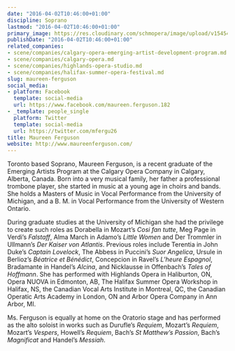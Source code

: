 ```yaml
---
date: "2016-04-02T10:46:00+01:00"
discipline: Soprano
lastmod: "2016-04-02T10:46:00+01:00"
primary_image: https://res.cloudinary.com/schmopera/image/upload/v1545409169/media/webhook-uploads/1459590350708/2016-04-02---Maureen-Ferguson.jpg.jpg
publishDate: "2016-04-02T10:46:00+01:00"
related_companies:
- scene/companies/calgary-opera-emerging-artist-development-program.md
- scene/companies/calgary-opera.md
- scene/companies/highlands-opera-studio.md
- scene/companies/halifax-summer-opera-festival.md
slug: maureen-ferguson
social_media:
- platform: Facebook
  template: social-media
  url: https://www.facebook.com/maureen.ferguson.182
- _template: people_single
  platform: Twitter
  template: social-media
  url: https://twitter.com/mfergu26
title: Maureen Ferguson
website: http://www.maureenferguson.com/
---
```


Toronto based Soprano, Maureen Ferguson, is a recent graduate of the Emerging Artists Program at the Calgary Opera Company in Calgary, Alberta, Canada.
Born into a very musical family, her father a professional trombone player, she started in music at a young age in choirs and bands. She holds a Masters of Music in Vocal Performance from the University of Michigan, and a B. M. in Vocal Performance from the University of Western Ontario.

During graduate studies at the University of Michigan she had the privilege to create such roles as Dorabella in Mozart’s *Cosi fan tutte*, Meg Page in Verdi’s *Falstaff*, Alma March in Adamo’s *Little Women* and Der Trommler in Ullmann’s *Der Kaiser von Atlantis*. Previous roles include Terentia in John Duke’s *Captain Lovelock*, The Abbess in Puccini’s *Suor Angelica*, Ursule in Berlioz’s *Béatrice et Bénédict*, Concepcion in Ravel’s *L’heure Espagnol*, Bradamante in Handel’s *Alcina*, and Nicklausse in Offenbach’s *Tales of Hoffmann*. She has performed with Highlands Opera in Haliburton, ON, Opera NUOVA in Edmonton, AB, The Halifax Summer Opera Workshop in Halifax, NS, the Canadian Vocal Arts Institute in Montreal, QC, the Canadian Operatic Arts Academy in London, ON and Arbor Opera Company in Ann Arbor, MI.

Ms. Ferguson is equally at home on the Oratorio stage and has performed as the alto soloist in works such as Durufle’s *Requiem*, Mozart’s *Requiem*, Mozart’s *Vespers*, Howell’s *Requiem*, Bach’s *St Matthew’s Passion*, Bach’s *Magnificat* and Handel’s *Messiah*.
